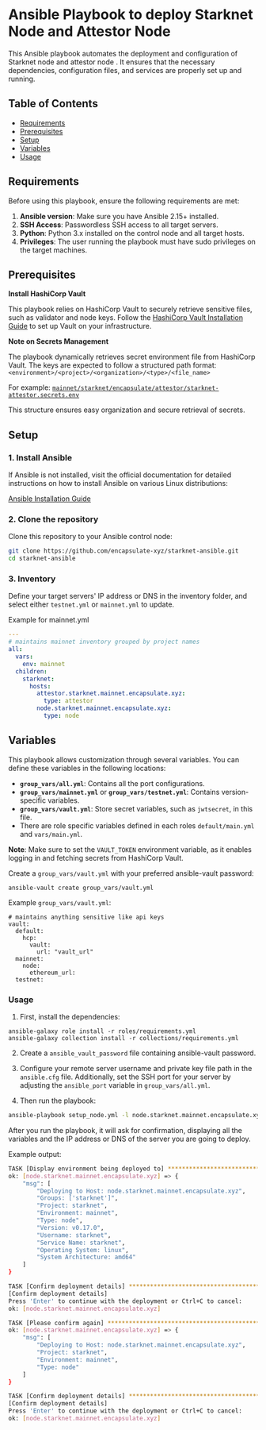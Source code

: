 # Ansible Playbook to deploy Starknet Node and Attestor Node

This Ansible playbook automates the deployment and configuration of Starknet node and attestor node . It ensures that the necessary dependencies, configuration files, and services are properly set up and running.

## Table of Contents

- [Requirements](#requirements)
- [Prerequisites](#prerequisites)
- [Setup](#setup)
- [Variables](#variables)
- [Usage](#usage)

## Requirements

Before using this playbook, ensure the following requirements are met:

1. **Ansible version**: Make sure you have Ansible 2.15+ installed.
2. **SSH Access**: Passwordless SSH access to all target servers.
3. **Python**: Python 3.x installed on the control node and all target hosts.
4. **Privileges**: The user running the playbook must have sudo privileges on the target machines.

## Prerequisites

**Install HashiCorp Vault**

This playbook relies on HashiCorp Vault to securely retrieve sensitive files, such as validator and node keys. Follow the [HashiCorp Vault Installation Guide](https://developer.hashicorp.com/vault/tutorials/getting-started/getting-started-install) to set up Vault on your infrastructure.

**Note on Secrets Management**

The playbook dynamically retrieves secret environment file from HashiCorp Vault. The keys are expected to follow a structured path format:
`<environment>/<project>/<organization>/<type>/<file_name>`

For example:
[`mainnet/starknet/encapsulate/attestor/starknet-attestor.secrets.env`](roles/attestor/templates/mainnet/systemd.service.j2)

This structure ensures easy organization and secure retrieval of secrets.

## Setup

### 1. Install Ansible

If Ansible is not installed, visit the official documentation for detailed instructions on how to install Ansible on various Linux distributions:

[Ansible Installation Guide](https://docs.ansible.com/ansible/latest/installation_guide/installation_distros.html)


### 2. Clone the repository

Clone this repository to your Ansible control node:

```bash
git clone https://github.com/encapsulate-xyz/starknet-ansible.git
cd starknet-ansible
```

### 3. Inventory

Define your target servers' IP address or DNS in the inventory folder, and select either `testnet.yml` or `mainnet.yml` to update.

Example for mainnet.yml

```yaml
---
# maintains mainnet inventory grouped by project names
all:
  vars:
    env: mainnet
  children:
    starknet:
      hosts:
        attestor.starknet.mainnet.encapsulate.xyz:
          type: attestor
        node.starknet.mainnet.encapsulate.xyz:
          type: node
```

## Variables

This playbook allows customization through several variables. You can define these variables in the following locations:

- **`group_vars/all.yml`**: Contains all the port configurations.
- **`group_vars/mainnet.yml`** or **`group_vars/testnet.yml`**: Contains version-specific variables.
- **`group_vars/vault.yml`**: Store secret variables, such as `jwtsecret`, in this file.
- There are role specific variables defined in each roles `default/main.yml` and `vars/main.yml`.

**Note**: Make sure to set the `VAULT_TOKEN` environment variable, as it enables logging in and fetching secrets from HashiCorp Vault.

Create a `group_vars/vault.yml` with your preferred ansible-vault password:

```
ansible-vault create group_vars/vault.yml
```

Example `group_vars/vault.yml`:
```
# maintains anything sensitive like api keys
vault:
  default:
    hcp:
      vault:
        url: "vault_url"
  mainnet:
    node:
      ethereum_url: 
  testnet:
```

### Usage

1. First, install the dependencies:

  ```
  ansible-galaxy role install -r roles/requirements.yml
  ansible-galaxy collection install -r collections/requirements.yml
  ```

2. Create a `ansible_vault_password` file containing ansible-vault password.

3. Configure your remote server username and private key file path in the `ansible.cfg` file. Additionally, set the SSH port for your server by adjusting the `ansible_port` variable in `group_vars/all.yml`.

3. Then run the playbook:

  ```bash
  ansible-playbook setup_node.yml -l node.starknet.mainnet.encapsulate.xyz
  ```

After you run the playbook, it will ask for confirmation, displaying all the variables and the IP address or DNS of the server you are going to deploy.

Example output:

```bash
TASK [Display environment being deployed to] ***************************************************************************************************
ok: [node.starknet.mainnet.encapsulate.xyz] => {
    "msg": [
        "Deploying to Host: node.starknet.mainnet.encapsulate.xyz",
        "Groups: ['starknet']",
        "Project: starknet",
        "Environment: mainnet",
        "Type: node",
        "Version: v0.17.0",
        "Username: starknet",
        "Service Name: starknet",
        "Operating System: linux",
        "System Architecture: amd64"
    ]
}

TASK [Confirm deployment details] **************************************************************************************************************
[Confirm deployment details]
Press 'Enter' to continue with the deployment or Ctrl+C to cancel:
ok: [node.starknet.mainnet.encapsulate.xyz]

TASK [Please confirm again] ********************************************************************************************************************
ok: [node.starknet.mainnet.encapsulate.xyz] => {
    "msg": [
        "Deploying to Host: node.starknet.mainnet.encapsulate.xyz",
        "Project: starknet",
        "Environment: mainnet",
        "Type: node"
    ]
}

TASK [Confirm deployment details] **************************************************************************************************************
[Confirm deployment details]
Press 'Enter' to continue with the deployment or Ctrl+C to cancel:
ok: [node.starknet.mainnet.encapsulate.xyz]
```
